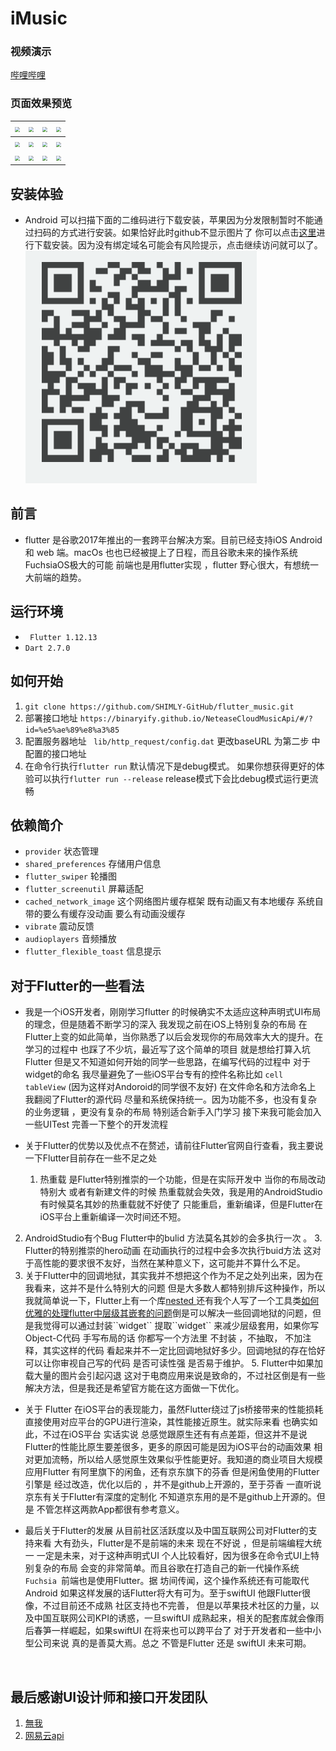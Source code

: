 # iMusic

### 视频演示
[哔哩哔哩](https://www.bilibili.com/video/BV1X54y1D7eb)

### 页面效果预览

| <img src="http://ijishuang.oss-cn-hangzhou.aliyuncs.com/GZB/iOSFiles/IMG_1557.jpg" style="zoom:50%;" /> | <img src="http://ijishuang.oss-cn-hangzhou.aliyuncs.com/GZB/iOSFiles/IMG_1558.jpg" style="zoom:50%;" /> | <img src="http://ijishuang.oss-cn-hangzhou.aliyuncs.com/GZB/iOSFiles/IMG_1559.jpg" style="zoom:50%;" /> | <img src="http://ijishuang.oss-cn-hangzhou.aliyuncs.com/GZB/iOSFiles/IMG_1560.jpg" style="zoom:50%;" /> |
| :----------------------------------------------------------: | :----------------------------------------------------------: | :----------------------------------------------------------: | :----------------------------------------------------------: |
| <img src="http://ijishuang.oss-cn-hangzhou.aliyuncs.com/GZB/iOSFiles/IMG_1561.jpg" style="zoom:50%;" /> | <img src="http://ijishuang.oss-cn-hangzhou.aliyuncs.com/GZB/iOSFiles/IMG_1562.jpg" style="zoom:50%;" /> | <img src="http://ijishuang.oss-cn-hangzhou.aliyuncs.com/GZB/iOSFiles/IMG_1563.jpg" style="zoom:50%;" /> | <img src="http://ijishuang.oss-cn-hangzhou.aliyuncs.com/GZB/iOSFiles/IMG_1564.jpg" style="zoom:50%;" /> |
| <img src="http://ijishuang.oss-cn-hangzhou.aliyuncs.com/GZB/iOSFiles/IMG_1567.jpg" style="zoom:50%;" /> | <img src="http://ijishuang.oss-cn-hangzhou.aliyuncs.com/GZB/iOSFiles/IMG_1568.jpg" style="zoom:50%;" /> | <img src="http://ijishuang.oss-cn-hangzhou.aliyuncs.com/GZB/iOSFiles/IMG_1570.jpg" style="zoom:50%;" /> | <img src="http://ijishuang.oss-cn-hangzhou.aliyuncs.com/GZB/iOSFiles/IMG_1571.jpg" style="zoom:50%;" /> |



## 安装体验
* Android 可以扫描下面的二维码进行下载安装，苹果因为分发限制暂时不能通过扫码的方式进行安装。如果恰好此时github不显示图片了 你可以点击[这里](http://d.6short.com/rq64)进行下载安装。因为没有绑定域名可能会有风险提示，点击继续访问就可以了。
![avatar](./imgs/download.png)


## 前言

* flutter 是谷歌2017年推出的一套跨平台解决方案。目前已经支持iOS Android 和 web 端。macOs 也也已经被提上了日程，而且谷歌未来的操作系统FuchsiaOS极大的可能 前端也是用flutter实现 ，flutter 野心很大，有想统一大前端的趋势。


## 运行环境
*  ``` Flutter 1.12.13```
* ```Dart 2.7.0```

## 如何开始
1. ```git clone https://github.com/SHIMLY-GitHub/flutter_music.git```
2. 部署接口地址 ```https://binaryify.github.io/NeteaseCloudMusicApi/#/?id=%e5%ae%89%e8%a3%85```
3. 配置服务器地址 ``` lib/http_request/config.dat``` 更改baseURL 为第二步 中配置的接口地址
4. 在命令行执行```flutter run``` 默认情况下是debug模式。 如果你想获得更好的体验可以执行```flutter run --release``` release模式下会比debug模式运行更流畅

## 依赖简介
*  ```provider``` 状态管理
* ```shared_preferences``` 存储用户信息
* ```flutter_swiper``` 轮播图
* 	```flutter_screenutil``` 屏幕适配
* ``cached_network_image`` 这个网络图片缓存框架 既有动画又有本地缓存 系统自带的要么有缓存没动画 要么有动画没缓存
* ``vibrate``  震动反馈
* ```audioplayers``` 音频播放
* ```flutter_flexible_toast``` 信息提示 

## 对于Flutter的一些看法
* 我是一个iOS开发者，刚刚学习flutter 的时候确实不太适应这种声明式UI布局的理念，但是随着不断学习的深入 我发现之前在iOS上特别复杂的布局 在Flutter上变的如此简单，当你熟悉了以后会发现你的布局效率大大的提升。在学习的过程中 也踩了不少坑，最近写了这个简单的项目 就是想给打算入坑Flutter 但是又不知道如何开始的同学一些思路，在编写代码的过程中 对于widget的命名 我尽量避免了一些iOS平台专有的控件名称比如 ```cell```  ```tableView``` (因为这样对Andoroid的同学很不友好) 在文件命名和方法命名上 我翻阅了Flutter的源代码 尽量和系统保持统一。因为功能不多，也没有复杂的业务逻辑 ，更没有复杂的布局 特别适合新手入门学习 接下来我可能会加入一些UITest 完善一下整个的开发流程

* 关于Flutter的优势以及优点不在赘述，请前往Flutter官网自行查看，我主要说一下Flutter目前存在一些不足之处

    1. 热重载 是Flutter特别推崇的一个功能，但是在实际开发中 当你的布局改动特别大 或者有新建文件的时候 热重载就会失效，我是用的AndroidStudio 有时候莫名其妙的热重载就不好使了 只能重启，重新编译，但是Flutter在iOS平台上重新编译一次时间还不短。
2. AndroidStudio有个Bug Flutter中的bulid 方法莫名其妙的会多执行一次 。
    3. Flutter的特别推崇的hero动画 在动画执行的过程中会多次执行buid方法 这对于高性能的要求很不友好，当然在某种意义下，这可能并不算什么不足。
4. 关于Flutter中的回调地狱，其实我并不想把这个作为不足之处列出来，因为在我看来，这并不是什么特别大的问题 但是大多数人都特别排斥这种操作，所以我就简单说一下，Flutter上有一个库[nested ](https://pub.dev/packages/nested)还有我个人写了一个工具类[如何优雅的处理flutter中层级其嵌套的问题]("https://github.com/SHIMLY-GitHub/flutter_widget_extension")倒是可以解决一些回调地狱的问题，但是我觉得可以通过封装``widget``  提取``widget`` 来减少层级套用，如果你写Object-C代码 手写布局的话 你都写一个方法里 不封装 ，不抽取， 不加注释，其实这样的代码 看起来并不一定比回调地狱好多少。回调地狱的存在恰好可以让你审视自己写的代码 是否可读性强 是否易于维护。
    5. Flutter中如果加载大量的图片会引起闪退 这对于电商应用来说是致命的，不过社区倒是有一些解决方法，但是我还是希望官方能在这方面做一下优化。

*  关于 Flutter 在iOS平台的表现能力，虽然Flutter绕过了js桥接带来的性能损耗 直接使用对应平台的GPU进行渲染，其性能接近原生。就实际来看 也确实如此，不过在iOS平台 实话实说 总感觉跟原生还有有点差距，但这并不是说Flutter的性能比原生要差很多，更多的原因可能是因为iOS平台的动画效果 相对更加流畅，所以给人感觉原生效果似乎性能更好。我知道的商业项目大规模应用Flutter 有阿里旗下的闲鱼，还有京东旗下的芬香 但是闲鱼使用的Flutter 引擎是 经过改造，优化以后的 ，并不是github上开源的，至于芬香  一直听说京东有关于Flutter有深度的定制化 不知道京东用的是不是github上开源的。但是 不管怎样这两款App都很有参考意义。

*  最后关于Flutter的发展 从目前社区活跃度以及中国互联网公司对Flutter的支持来看 大有劲头，Flutter是不是前端的未来 现在不好说 ，但是前端编程大统一 一定是未来，对于这种声明式UI 个人比较看好，因为很多在命令式UI上特别复杂的布局 会变的非常简单。而且谷歌在打造自己的新一代操作系统``Fuchsia ``前端也是使用Flutter。据 坊间传闻，这个操作系统还有可能取代Android 如果这样发展的话Flutter将大有可为。至于swiftUI 他跟Flutter很像，不过目前还不成熟 社区支持也不完善， 但是以苹果技术社区的力量，以及中国互联网公司KPI的诱惑，一旦swiftUI 成熟起来，相关的配套库就会像雨后春笋一样崛起，如果swiftUI 在将来也可以跨平台了 对于开发者和一些中小型公司来说 真的是善莫大焉。总之 不管是Flutter 还是 swiftUI 未来可期。

    


​       

## 最后感谢UI设计师和接口开发团队
1. [無我](https://www.ui.cn/detail/518851.html) 
2. [网易云api](https://github.com/Binaryify/NeteaseCloudMusicApi)
  

  

  